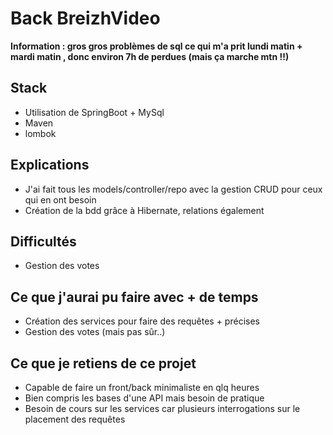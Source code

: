 # Back BreizhVideo

**Information : gros gros problèmes de sql ce qui m'a prit lundi matin + mardi matin , donc environ 7h de perdues (mais ça marche mtn !!)**

## Stack

* Utilisation de SpringBoot + MySql 
* Maven
* lombok

## Explications

* J'ai fait tous les models/controller/repo avec la gestion CRUD pour ceux qui en ont besoin
* Création de la bdd grâce à Hibernate, relations également  

## Difficultés

* Gestion des votes

## Ce que j'aurai pu faire avec + de temps

* Création des services pour faire des requêtes + précises 
* Gestion des votes (mais pas sûr..)

## Ce que je retiens de ce projet

* Capable de faire un front/back minimaliste en qlq heures
* Bien compris les bases d'une API mais besoin de pratique
* Besoin de cours sur les services car plusieurs interrogations sur le placement des requêtes

